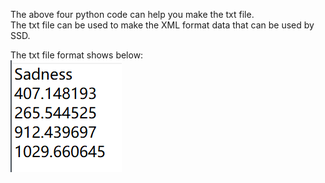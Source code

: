 The above four python code can help you make the txt file.<br>
The txt file can be used to make the XML format data that can be used by SSD. <br>

The txt file format shows below: <br>
![structure](txt.png)
